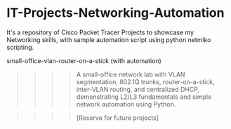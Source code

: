 # IT-Projects-Networking-Automation
It's a repository of Cisco Packet Tracer Projects to showcase my Networking skills, with sample automation script using python netmiko scripting.

small-office-vlan-router-on-a-stick (with automation)
>>>> A small-office network lab with VLAN segmentation, 802.1Q trunks, router-on-a-stick, 
>>>> inter-VLAN routing, and centralized DHCP, demonstrating L2/L3 fundamentals and
>>>> simple network automation using Python.


>>>> [Reserve for future projects]
